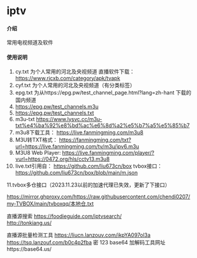 # iptv

#### 介绍
常用电视频道及软件

#### 使用说明

1.  cy.txt 为个人常用的河北及央视频道 直播软件下载：https://www.rjcxb.com/category/apk/tvapk
2.  cyf.txt 为个人常用的河北及央视频道（有分类标签）
3.  epg.txt 为从https://epg.pw/test_channel_page.html?lang=zh-hant 下载的国内频道
4.  https://epg.pw/test_channels.m3u
5.  https://epg.pw/test_channels.txt
6.  m3u-txt
https://www.lysvc.cc/m3u-txt%e4%ba%92%e8%bd%ac%e6%8d%a2%e5%b7%a5%e5%85%b7
7.  m3u8下载工具：
https://live.fanmingming.com/m3u8
8.  M3U转TXT格式：
https://fanmingming.com/txt?url=https://live.fanmingming.com/tv/m3u/ipv6.m3u
9.  M3U8 Web Player:
https://live.fanmingming.com/player/?vurl=https://0472.org/hls/cctv13.m3u8
10. live.txt引用自： https://github.com/liu673cn/box
    tvbox接口：https://github.com/liu673cn/box/blob/main/m.json

11.tvbox多仓接口（2023.11.23以前的加速代理已失效，更新了下接口）

https://mirror.ghproxy.com/https://raw.githubusercontent.com/chendi0207/my-TVBOX/main/tvboxqq/本地仓.txt

直播源搜索
https://foodieguide.com/iptvsearch/       
http://tonkiang.us/

直播源批量检测工具
https://liucn.lanzouv.com/ikpYA097ol3a
https://tsq.lanzouf.com/b0c4p2fba 密 123
base64 加解码工具网址https://base64.us/ 

